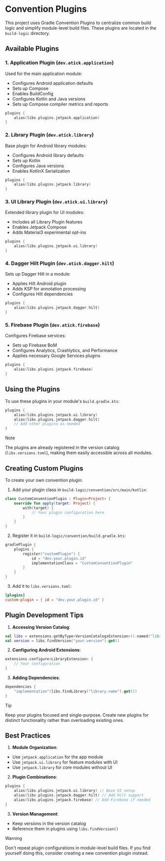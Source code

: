 # Convention Plugins

This project uses Gradle Convention Plugins to centralize common build logic and simplify module-level build files. These plugins are located in the `build-logic` directory.

## Available Plugins

### 1. Application Plugin (`dev.atick.application`)
Used for the main application module:
- Configures Android application defaults
- Sets up Compose
- Enables BuildConfig
- Configures Kotlin and Java versions
- Sets up Compose compiler metrics and reports

```kotlin
plugins {
    alias(libs.plugins.jetpack.application)
}
```

### 2. Library Plugin (`dev.atick.library`)
Base plugin for Android library modules:
- Configures Android library defaults
- Sets up Kotlin
- Configures Java versions
- Enables KotlinX Serialization

```kotlin
plugins {
    alias(libs.plugins.jetpack.library)
}
```

### 3. UI Library Plugin (`dev.atick.ui.library`)
Extended library plugin for UI modules:
- Includes all Library Plugin features
- Enables Jetpack Compose
- Adds Material3 experimental opt-ins

```kotlin
plugins {
    alias(libs.plugins.jetpack.ui.library)
}
```

### 4. Dagger Hilt Plugin (`dev.atick.dagger.hilt`)
Sets up Dagger Hilt in a module:
- Applies Hilt Android plugin
- Adds KSP for annotation processing
- Configures Hilt dependencies

```kotlin
plugins {
    alias(libs.plugins.jetpack.dagger.hilt)
}
```

### 5. Firebase Plugin (`dev.atick.firebase`)
Configures Firebase services:
- Sets up Firebase BoM
- Configures Analytics, Crashlytics, and Performance
- Applies necessary Google Services plugins

```kotlin
plugins {
    alias(libs.plugins.jetpack.firebase)
}
```

## Using the Plugins

To use these plugins in your module's `build.gradle.kts`:

```kotlin
plugins {
    alias(libs.plugins.jetpack.ui.library)
    alias(libs.plugins.jetpack.dagger.hilt)
    // Add other plugins as needed
}
```

> [!NOTE]
> The plugins are already registered in the version catalog (`libs.versions.toml`), making them easily accessible across all modules.

## Creating Custom Plugins

To create your own convention plugin:

1. Add your plugin class in `build-logic/convention/src/main/kotlin`:

```kotlin
class CustomConventionPlugin : Plugin<Project> {
    override fun apply(target: Project) {
        with(target) {
            // Your plugin configuration here
        }
    }
}
```

2. Register it in `build-logic/convention/build.gradle.kts`:

```kotlin
gradlePlugin {
    plugins {
        register("customPlugin") {
            id = "dev.your.plugin.id"
            implementationClass = "CustomConventionPlugin"
        }
    }
}
```

3. Add it to `libs.versions.toml`:

```toml
[plugins]
custom-plugin = { id = "dev.your.plugin.id" }
```

## Plugin Development Tips

1. **Accessing Version Catalog**:
```kotlin
val libs = extensions.getByType<VersionCatalogsExtension>().named("libs")
val version = libs.findVersion("your.version").get()
```

2. **Configuring Android Extensions**:
```kotlin
extensions.configure<LibraryExtension> {
    // Your configuration
}
```

3. **Adding Dependencies**:
```kotlin
dependencies {
    "implementation"(libs.findLibrary("library.name").get())
}
```

> [!TIP]
> Keep your plugins focused and single-purpose. Create new plugins for distinct functionality rather than overloading existing ones.

## Best Practices

1. **Module Organization**:
- Use `jetpack.application` for the app module
- Use `jetpack.ui.library` for feature modules with UI
- Use `jetpack.library` for core modules without UI

2. **Plugin Combinations**:
```kotlin
plugins {
    alias(libs.plugins.jetpack.ui.library) // Base UI setup
    alias(libs.plugins.jetpack.dagger.hilt) // Add Hilt support
    alias(libs.plugins.jetpack.firebase) // Add Firebase if needed
}
```

3. **Version Management**:
- Keep versions in the version catalog
- Reference them in plugins using `libs.findVersion()`

> [!WARNING]
> Don't repeat plugin configurations in module-level build files. If you find yourself doing this, consider creating a new convention plugin instead.